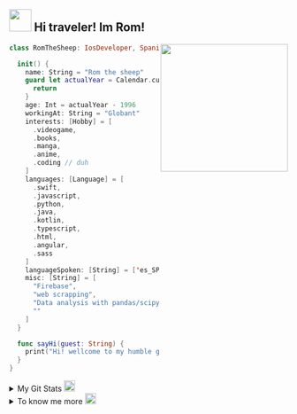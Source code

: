 <h2><img src="https://emojis.slackmojis.com/emojis/images/1643515157/11711/kirby_vibing.gif?1643515157" width="40"/> Hi traveler! Im Rom!</h2>
<img align='right' src="https://media4.giphy.com/media/v1.Y2lkPTc5MGI3NjExNGMzeWoxdjYwenp0bGNqaDhxdDlmaGdkODYwM2dydmxkY3lvZjFjZCZlcD12MV9pbnRlcm5hbF9naWZfYnlfaWQmY3Q9Zw/du3J3cXyzhj75IOgvA/giphy.gif" width="230">

```swift
class RomTheSheep: IosDeveloper, Spaniard, Italian, Maker, Moder, GraphicDesigner {

  init() {
    name: String = "Rom the sheep"
    guard let actualYear = Calendar.current.dateComponents([.year], from: Date()).year else {
      return
    }
    age: Int = actualYear - 1996
    workingAt: String = "Globant"
    interests: [Hobby] = [
      .videogame,
      .books,
      .manga,
      .anime,
      .coding // duh
    ]
    languages: [Language] = [
      .swift,
      .javascript,
      .python,
      .java,
      .kotlin,
      .typescript,
      .html,
      .angular,
      .sass
    ]
    languageSpoken: [String] = ['es_SP', 'en_UK', 'it_IT']
    misc: [String] = [
      "Firebase",
      "web scrapping",
      "Data analysis with pandas/scipy",
      ""
    ]
  }

  func sayHi(guest: String) {
    print("Hi! wellcome to my humble github! make yourself confortable")
  }
}
```
<details>
<summary>My Git Stats <img src="https://emojis.slackmojis.com/emojis/images/1660415435/60800/eyes.gif?1660415435" width="20"/></summary>

<!--START_SECTION:waka-->
![Code Time](http://img.shields.io/badge/Code%20Time-26%20hrs%2012%20mins-blue)

![Lines of code](https://img.shields.io/badge/From%20Hello%20World%20I%27ve%20Written-971.5%20thousand%20lines%20of%20code-blue)

**🐱 My GitHub Data** 

> 📦 418.2 kB Used in GitHub's Storage 
 > 
> 🏆 20 Contributions in the Year 2024
 > 
> 🚫 Not Opted to Hire
 > 
> 📜 36 Public Repositories 
 > 
> 🔑 25 Private Repositories 
 > 
**I'm an Early 🐤** 

```text
🌞 Morning                89 commits          ██████░░░░░░░░░░░░░░░░░░░   23.12 % 
🌆 Daytime                148 commits         ██████████░░░░░░░░░░░░░░░   38.44 % 
🌃 Evening                131 commits         █████████░░░░░░░░░░░░░░░░   34.03 % 
🌙 Night                  17 commits          █░░░░░░░░░░░░░░░░░░░░░░░░   04.42 % 
```
📅 **I'm Most Productive on Wednesday** 

```text
Monday                   70 commits          █████░░░░░░░░░░░░░░░░░░░░   18.18 % 
Tuesday                  48 commits          ███░░░░░░░░░░░░░░░░░░░░░░   12.47 % 
Wednesday                90 commits          ██████░░░░░░░░░░░░░░░░░░░   23.38 % 
Thursday                 71 commits          █████░░░░░░░░░░░░░░░░░░░░   18.44 % 
Friday                   44 commits          ███░░░░░░░░░░░░░░░░░░░░░░   11.43 % 
Saturday                 29 commits          ██░░░░░░░░░░░░░░░░░░░░░░░   07.53 % 
Sunday                   33 commits          ██░░░░░░░░░░░░░░░░░░░░░░░   08.57 % 
```


📊 **This Week I Spent My Time On** 

```text
🕑︎ Time Zone: Europe/Paris

💬 Programming Languages: 
TypeScript               5 hrs 51 mins       ██████████████░░░░░░░░░░░   55.33 % 
Markdown                 2 hrs 7 mins        █████░░░░░░░░░░░░░░░░░░░░   20.00 % 
JSON                     51 mins             ██░░░░░░░░░░░░░░░░░░░░░░░   08.09 % 
Swift                    40 mins             ██░░░░░░░░░░░░░░░░░░░░░░░   06.42 % 
JavaScript               37 mins             █░░░░░░░░░░░░░░░░░░░░░░░░   05.91 % 

🔥 Editors: 
VS Code                  10 hrs 35 mins      █████████████████████████   100.00 % 

🐱‍💻 Projects: 
clean-code-y-SOLID-Practi6 hrs 30 mins       ███████████████░░░░░░░░░░   61.48 % 
swift-design-patterns-mai2 hrs 55 mins       ███████░░░░░░░░░░░░░░░░░░   27.55 % 
nook-desktop             54 mins             ██░░░░░░░░░░░░░░░░░░░░░░░   08.59 % 
Unknown Project          9 mins              ░░░░░░░░░░░░░░░░░░░░░░░░░   01.52 % 
ios-uk                   3 mins              ░░░░░░░░░░░░░░░░░░░░░░░░░   00.48 % 

💻 Operating System: 
Windows                  7 hrs 32 mins       ██████████████████░░░░░░░   71.27 % 
Mac                      3 hrs 2 mins        ███████░░░░░░░░░░░░░░░░░░   28.73 % 
```

**I Mostly Code in JavaScript** 

```text
JavaScript               9 repos             █████░░░░░░░░░░░░░░░░░░░░   21.95 % 
Python                   7 repos             ████░░░░░░░░░░░░░░░░░░░░░   17.07 % 
Swift                    3 repos             ██░░░░░░░░░░░░░░░░░░░░░░░   07.32 % 
GDScript                 2 repos             █░░░░░░░░░░░░░░░░░░░░░░░░   04.88 % 
SCSS                     1 repo              █░░░░░░░░░░░░░░░░░░░░░░░░   02.44 % 
```




 Last Updated on 12/03/2024 16:37:20 UTC
<!--END_SECTION:waka-->
</details>


<details>
<summary>To know me more <img src="https://emojis.slackmojis.com/emojis/images/1665051119/61583/vibe-rabbit.gif?1665051119" width="20"/></summary>

## Recently reading 📖
{% gist 922787184666ca94b1f5e5a683c846fd %}

## Recently listening to 🎶
<p align="center">
  <a target="_blank" href="https://spotify-github-profile.vercel.app/api/view?uid=tka9mon1k1ur6olrq8c04yvij&redirect=true">
    <img width="80%" alt="Now Playing" src="https://spotify-github-profile.vercel.app/api/view?uid=z7hh6byyki0ordc7p4o6oe2f0&cover_image=true&theme=natemoo-re"/>
   </a>
</p>
</details>
